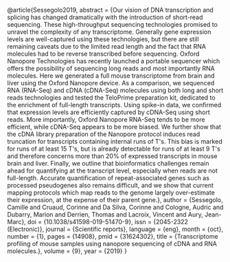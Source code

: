 @article{Sessegolo2019, abstract = {Our vision of DNA transcription and
splicing has changed dramatically with the introduction of short-read
sequencing. These high-throughput sequencing technologies promised to
unravel the complexity of any transcriptome. Generally gene expression
levels are well-captured using these technologies, but there are still
remaining caveats due to the limited read length and the fact that RNA
molecules had to be reverse transcribed before sequencing. Oxford
Nanopore Technologies has recently launched a portable sequencer which
offers the possibility of sequencing long reads and most importantly RNA
molecules. Here we generated a full mouse transcriptome from brain and
liver using the Oxford Nanopore device. As a comparison, we sequenced
RNA (RNA-Seq) and cDNA (cDNA-Seq) molecules using both long and short
reads technologies and tested the TeloPrime preparation kit, dedicated
to the enrichment of full-length transcripts. Using spike-in data, we
confirmed that expression levels are efficiently captured by cDNA-Seq
using short reads. More importantly, Oxford Nanopore RNA-Seq tends to be
more efficient, while cDNA-Seq appears to be more biased. We further
show that the cDNA library preparation of the Nanopore protocol induces
read truncation for transcripts containing internal runs of T's. This
bias is marked for runs of at least 15 T's, but is already detectable
for runs of at least 9 T's and therefore concerns more than 20% of
expressed transcripts in mouse brain and liver. Finally, we outline that
bioinformatics challenges remain ahead for quantifying at the transcript
level, especially when reads are not full-length. Accurate
quantification of repeat-associated genes such as processed pseudogenes
also remains difficult, and we show that current mapping protocols which
map reads to the genome largely over-estimate their expression, at the
expense of their parent gene.}, author = {Sessegolo, Camille and Cruaud,
Corinne and Da Silva, Corinne and Cologne, Audric and Dubarry, Marion
and Derrien, Thomas and Lacroix, Vincent and Aury, Jean-Marc}, doi =
{10.1038/s41598-019-51470-9}, issn = {2045-2322 (Electronic)}, journal =
{Scientific reports}, language = {eng}, month = {oct}, number = {1},
pages = {14908}, pmid = {31624302}, title = {Transcriptome profiling of
mouse samples using nanopore sequencing of cDNA and RNA molecules.},
volume = {9}, year = {2019} }
